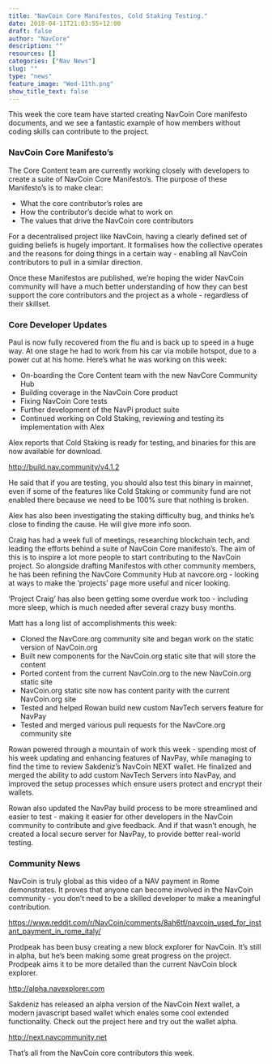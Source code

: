 ```yaml
---
title: "NavCoin Core Manifestos, Cold Staking Testing."
date: 2018-04-11T21:03:55+12:00
draft: false
author: "NavCore"
description: ""
resources: []
categories: ["Nav News"]
slug: ""
type: "news"
feature_image: "Wed-11th.png"
show_title_text: false
---
```

This week the core team have started creating NavCoin Core manifesto documents, and we see a fantastic example of how members without coding skills can contribute to the project.
<!--more-->
### NavCoin Core Manifesto’s
The Core Content team are currently working closely with developers to create a suite of NavCoin Core Manifesto’s. The purpose of these Manifesto’s is to make clear:


* What the core contributor’s roles are
* How the contributor’s decide what to work on
* The values that drive the NavCoin core contributors

For a decentralised project like NavCoin, having a clearly defined set of guiding beliefs is hugely important. It formalises how the collective operates and the reasons for doing things in a certain way - enabling all NavCoin contributors to pull in a similar direction.

Once these Manifestos are published, we’re hoping the wider NavCoin community will have a much better understanding of how they can best support the core contributors and the project as a whole - regardless of their skillset.

### Core Developer Updates
Paul is now fully recovered from the flu and is back up to speed in a huge way.  At one stage he had to work from his car via mobile hotspot, due to a power cut at his home. Here’s what he was working on this week:

- On-boarding the Core Content team with the new NavCore Community Hub
- Building coverage in the NavCoin Core product
- Fixing NavCoin Core tests
- Further development of the NavPi product suite
- Continued working on Cold Staking, reviewing and testing its implementation with Alex

Alex reports that Cold Staking is ready for testing, and binaries for this are now available for download.

http://build.nav.community/v4.1.2

He said that if you are testing, you should also test this binary in mainnet, even if some of the features like Cold Staking or community fund are not enabled there because we need to be 100% sure that nothing is broken.

Alex has also been investigating the staking difficulty bug, and thinks he’s close to finding the cause. He will give more info soon.

Craig has had a week full of meetings, researching blockchain tech, and leading the efforts behind a suite of NavCoin Core manifesto’s. The aim of this is to inspire a lot more people to start contributing to the NavCoin project. So alongside drafting Manifestos with other community members, he has been refining the NavCore Community Hub at navcore.org - looking at ways to make the ‘projects’ page more useful and nicer looking.

‘Project Craig’ has also been getting some overdue work too - including more sleep, which is much needed after several crazy busy months.

Matt has a long list of accomplishments this week:

- Cloned the NavCore.org community site and began work on the static version of NavCoin.org
- Built new components for the NavCoin.org static site that will store the content
- Ported content from the current NavCoin.org to the new NavCoin.org static site
- NavCoin.org static site now has content parity with the current NavCoin.org site
- Tested and helped Rowan build new custom NavTech servers feature for NavPay
- Tested and merged various pull requests for the NavCore.org community site

Rowan powered through a mountain of work this week - spending most of his week updating and enhancing features of NavPay, while managing to find the time to review Sakdeniz’s NavCoin NEXT wallet.
He finalized and merged the ability to add custom NavTech Servers into NavPay, and improved the setup processes which ensure users protect and encrypt their wallets.

Rowan also updated the NavPay build process to be more streamlined and easier to test - making it easier for other developers in the NavCoin community to contribute and give feedback. And if that wasn’t enough, he created a local secure server for NavPay, to provide better real-world testing.

### Community News

NavCoin is truly global as this video of a NAV payment in Rome demonstrates. It proves that anyone can become involved in the NavCoin community - you don’t need to be a skilled developer to make a meaningful contribution.

https://www.reddit.com/r/NavCoin/comments/8ah6tf/navcoin_used_for_instant_payment_in_rome_italy/

Prodpeak has been busy creating a new block explorer for NavCoin. It’s still in alpha, but he’s been making some great progress on the project. Prodpeak aims it to be more detailed than the current NavCoin block explorer.

http://alpha.navexplorer.com

Sakdeniz has released an alpha version of the NavCoin Next wallet, a modern javascript based wallet which enales some cool extended functionality. Check out the project here and try out the wallet alpha.

http://next.navcommunity.net

That’s all from the NavCoin core contributors this week.
